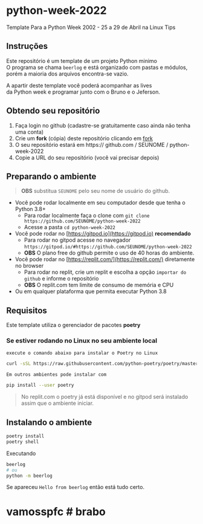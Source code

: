 # python-week-2022
Template Para a Python Week 2002 - 25 a 29 de Abril na Linux Tips

## Instruções

Este repositório é um template de um projeto Python minimo  
O programa se chama `beerlog` e está organizado com pastas 
e módulos, porém a maioria dos arquivos encontra-se vazio.

A apartir deste template você poderá acompanhar as lives  
da Python week e programar junto com o Bruno e o Jeferson.

## Obtendo seu repositório

01. Faça login no github (cadastre-se gratuitamente caso ainda não tenha uma conta)
00. Crie um **fork** (cópia) deste repositório clicando em [fork](https://github.com/rochacbruno/python-week-2022/fork)
00. O seu repositório estará em https:// github.com / SEUNOME / python-week-2022
00. Copie a URL do seu repositório (você vai precisar depois)

## Preparando o ambiente

> **OBS** substitua `SEUNOME` pelo seu nome de usuário do github.

- Você pode rodar localmente em seu computador desde que tenha o Python 3.8+
    - Para rodar localmente faça o clone com `git clone https://github.com/SEUNOME/python-week-2022`
    - Acesse a pasta `cd python-week-2022`
- Você pode rodar no [https://gitpod.io](https://gitpod.io) **recomendado**
    - Para rodar no gitpod acesse no navegador `https://gitpod.io/#https://github.com/SEUNOME/python-week-2022`
    - **OBS** O plano free do github permite o uso de 40 horas do ambiente.
- Você pode rodar no [https://replit.com/](https://replit.com/) diretamente no browser
    - Para rodar no replit, crie um replit e escolha a opção `importar do github` e informe o repositório
    - **OBS** O replit.com tem limite de consumo de memória e CPU
- Ou em qualquer plataforma que permita executar Python 3.8

## Requisitos

Este template utiliza o gerenciador de pacotes **poetry**

### Se estiver rodando no Linux no seu ambiente local

`execute o comando abaixo para instalar o Poetry no Linux`
```bash
curl -sSL https://raw.githubusercontent.com/python-poetry/poetry/master/get-poetry.py | python -
```

`Em outros ambientes pode instalar com `
```bash
pip install --user poetry
```

>  No replit.com o poetry já está disponível e no gitpod será instalado assim que o ambiente iniciar.

## Instalando o ambiente

```bash
poetry install
poetry shell
```


Executando
```bash
beerlog
# ou
python -m beerlog
```

Se apareceu `Hello from beerlog` então está tudo certo.

# vamosspfc # brabo